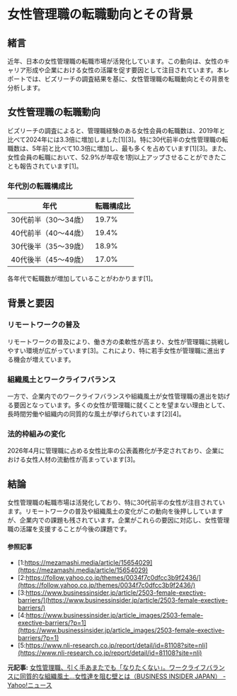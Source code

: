 # 女性管理職の転職動向とその背景

## 緒言

近年、日本の女性管理職の転職市場が活発化しています。この動向は、女性のキャリア形成や企業における女性の活躍を促す要因として注目されています。本レポートでは、ビズリーチの調査結果を基に、女性管理職の転職動向とその背景を分析します。

## 女性管理職の転職動向

ビズリーチの調査によると、管理職経験のある女性会員の転職数は、2019年と比べて2024年には3.3倍に増加しました[1][3]。特に30代前半の女性管理職の転職数は、5年前と比べて10.3倍に増加し、最も多くを占めています[1][3]。また、女性会員の転職において、52.9%が年収を1割以上アップさせることができたことも報告されています[1]。

### 年代別の転職構成比

| 年代 | 転職構成比 |
|-------|---------------|
| 30代前半（30～34歳） | 19.7% |
| 40代前半（40～44歳） | 19.4% |
| 30代後半（35～39歳） | 18.9% |
| 40代後半（45～49歳） | 17.0% |

各年代で転職数が増加していることがわかります[1]。

## 背景と要因

### リモートワークの普及

リモートワークの普及により、働き方の柔軟性が高まり、女性が管理職に挑戦しやすい環境が広がっています[3]。これにより、特に若手女性が管理職に進出する機会が増えています。

### 組織風土とワークライフバランス

一方で、企業内でのワークライフバランスや組織風土が女性管理職の進出を妨げる要因となっています。多くの女性が管理職に就くことを望まない理由として、長時間労働や組織内の同質的な風土が挙げられています[2][4]。

### 法的枠組みの変化

2026年4月に管理職に占める女性比率の公表義務化が予定されており、企業における女性人材の流動性が高まっています[3]。

## 結論

女性管理職の転職市場は活発化しており、特に30代前半の女性が注目されています。リモートワークの普及や組織風土の変化がこの動向を後押ししていますが、企業内での課題も残されています。企業がこれらの要因に対応し、女性管理職の活躍を支援することが今後の課題です。

#### 参照記事
- [1:https://mezamashi.media/article/15654029](https://mezamashi.media/article/15654029)
- [2:https://follow.yahoo.co.jp/themes/0034f7c0dfcc3b9f2436/](https://follow.yahoo.co.jp/themes/0034f7c0dfcc3b9f2436/)
- [3:https://www.businessinsider.jp/article/2503-female-exective-barriers/](https://www.businessinsider.jp/article/2503-female-exective-barriers/)
- [4:https://www.businessinsider.jp/article_images/2503-female-exective-barriers/?p=1](https://www.businessinsider.jp/article_images/2503-female-exective-barriers/?p=1)
- [5:https://www.nli-research.co.jp/report/detail/id=81108?site=nli](https://www.nli-research.co.jp/report/detail/id=81108?site=nli)


**元記事:** [女性管理職、引く手あまたでも「なりたくない」。ワークライフバランスに同質的な組織風土…女性達を阻む壁とは（BUSINESS INSIDER JAPAN） - Yahoo!ニュース](https://news.yahoo.co.jp/articles/c86394f920bdf1aa1533bbd1821a3ee7b63895eb?source=rss)